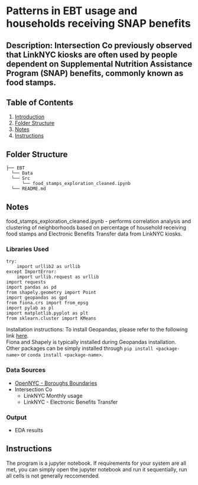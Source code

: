 # Patterns in EBT usage and households receiving SNAP benefits 
## Description: Intersection Co previously observed that LinkNYC kiosks are often used by people dependent on Supplemental Nutrition Assistance Program (SNAP) benefits, commonly known as food stamps.

## Table of Contents
1. [Introduction](README.md#Problem)
1. [Folder Structure](README.md#Folder_Structure)
1. [Notes](README.md#Notes)
1. [Instructions](README.md#Instructions)

## Folder Structure
```
├── EBT
  └── Data
  └── Src
      └── food_stamps_exploration_cleaned.ipynb
  └── README.md
```
## Notes
food_stamps_exploration_cleaned.ipynb - performs correlation analysis and clustering of neighborhoods based on percentage of household receiving food stamps and Electronic Benefits Transfer data from LinkNYC kiosks. 

### Libraries Used
```
try:
    import urllib2 as urllib
except ImportError:
    import urllib.request as urllib
import requests 
import pandas as pd
from shapely.geometry import Point
import geopandas as gpd
from fiona.crs import from_epsg
import pylab as pl
import matplotlib.pyplot as plt
from sklearn.cluster import KMeans
```
Installation instructions:
To install Geopandas, please refer to the following link [here](http://geopandas.org/install.html "Geopandas Installation Guide").  
Fiona and Shapely is typically installed during Geopandas installation.  
Other packages can be simply installed through `pip install <package-name>` or `conda install <package-name>`.

### Data Sources
- [OpenNYC - Boroughs Boundaries](https://data.cityofnewyork.us/Housing-Development/Public-Use-Microdata-Areas-PUMA-/cwiz-gcty)
- Intersection Co
  - LinkNYC Monthly usage
  - LinkNYC - Electronic Benefits Transfer

### Output
- EDA results

## Instructions
The program is a jupyter notebook. If requirements for your system are all met, you can simply open the jupyter notebook and run it sequentially, run all cells is not generally reccomended.  